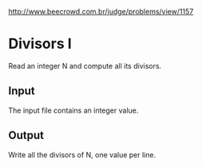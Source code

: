http://www.beecrowd.com.br/judge/problems/view/1157

# Divisors I

Read an integer N and compute all its divisors.

## Input

The input file contains an integer value.

## Output

Write all the divisors of N, one value per line.
